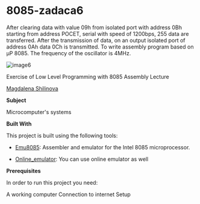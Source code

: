 # 8085-zadaca6

After clearing data with value 09h from isolated
port with address 0Bh starting from address POCET, serial with
speed of 1200bps, 255 data are transferred. After
the transmission of data, on an output isolated port of
address 0Ah data 0Ch is transmitted. To write
assembly program based on µP 8085. The frequency of
the oscillator is 4MHz.

![image6](https://github.com/mshilinova/8085-zadaca6/assets/170893890/c1a48328-b880-4d85-a302-3634c7eb3a55)


Exercise of Low Level Programming with 8085 Assembly Lecture



[Magdalena Shilinova ](https://github.com/mshilinova)



**Subject**

Microcomputer's systems

**Built With**

This project is built using the following tools:

- [Emu8085](https://8085-emulator.soft112.com/download.html): Assembler and emulator for the Intel 8085 microprocessor.

- [Online_emulator](https://www.sim8085.com/): You can use online emulator as well

**Prerequisites**

In order to run this project you need:

A working computer
Connection to internet
Setup
